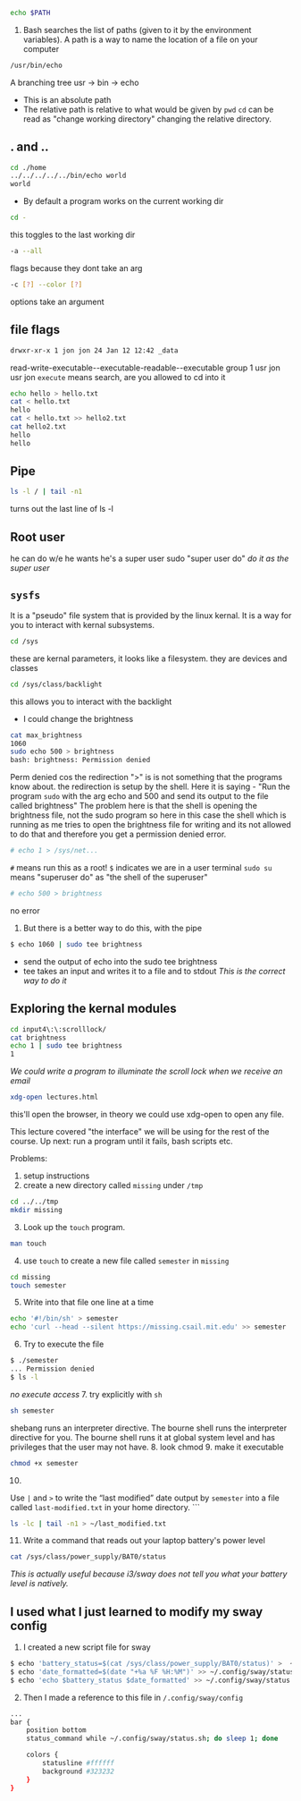 ```bash
echo $PATH
```
1. Bash searches the list of paths (given to it by the environment variables).
A path is a way to name the location of a file on your computer
```bash
/usr/bin/echo 
```
A branching tree usr -> bin -> echo
- This is an absolute path
- The relative path is relative to what would be given by `pwd`
`cd` can be read as "change working directory" changing the relative directory. 
## . and ..
```bash
cd ./home
../../../../../bin/echo world
world 
```
- By default a program works on the current working dir
```bash
cd -
```
this toggles to the last working dir
```bash
-a --all
```
flags because they dont take an arg
```bash
-c [?] --color [?]
```
options take an argument

## file flags
```bash 
drwxr-xr-x 1 jon jon 24 Jan 12 12:42 _data
```
read-write-executable--executable-readable--executable
group 1 
usr jon usr jon
`execute` means search, are you allowed to cd into it
```bash
echo hello > hello.txt
cat < hello.txt
hello
cat < hello.txt >> hello2.txt
cat hello2.txt
hello
hello
```

## Pipe
```bash
ls -l / | tail -n1
```
turns out the last line of ls -l

## Root user
he can do w/e he wants he's a super user
sudo "super user do" _do it as the super user_

## `sysfs`
It is a "pseudo" file system that is provided by the linux kernal. It is a way for you to interact with kernal subsystems.  
```bash 
cd /sys
```
these are kernal parameters, it looks like a filesystem. they are devices and classes
```bash
cd /sys/class/backlight
```
this allows you to interact with the backlight 
- I could change the brightness 
```bash
cat max_brightness
1060
sudo echo 500 > brightness 
bash: brightness: Permission denied
```
Perm denied cos the redirection ">" is is not something that the programs know about. the redirection is setup by the shell. Here it is saying - "Run the program `sudo` with the arg echo and 500 and send its output to the file called brightness"
The problem here is that the shell is opening the brightness file, not the sudo program so here in this case the shell which is running as me tries to open the brightness file for writing and its not allowed to do that and therefore you get a permission denied error. 
```bash
# echo 1 > /sys/net...
```
`#` means run this as a root!
`$` indicates we are in a user terminal
`sudo su` 
means "superuser do" as "the shell of the superuser"
```bash
# echo 500 > brightness 
```
no error 
1. But there is a better way to do this, with the pipe 
```bash 
$ echo 1060 | sudo tee brightness 
```
- send the output of echo into the sudo tee brightness 
- tee takes an input and writes it to a file and to stdout
*This is the correct way to do it*

## Exploring the kernal modules
```bash
cd input4\:\:scrolllock/
cat brightness
echo 1 | sudo tee brightness
1
```
*We could write a program to illuminate the scroll lock when we receive an email*

```bash
xdg-open lectures.html
```
this'll open the browser, in theory we could use xdg-open to open any file. 

This lecture covered "the interface" we will be using for the rest of the course. 
Up next: run a program until it fails, bash scripts etc.

Problems:
1. setup instructions
2. create a new directory called `missing` under `/tmp`
```bash
cd ../../tmp
mkdir missing
```
3. Look up the `touch` program. 
```bash
man touch 
```
4. use `touch` to create a new file called `semester` in `missing`
```bash
cd missing
touch semester
```
5.  Write into that file one line at a time
```bash 
echo '#!/bin/sh' > semester
echo 'curl --head --silent https://missing.csail.mit.edu' >> semester
```
6. Try to execute the file
```bash
$ ./semester
... Permission denied
$ ls -l
```
*no execute access*
7. try explicitly with `sh`
```bash
sh semester
```
shebang runs an interpreter directive. The bourne shell runs the interpreter directive for you. The bourne shell runs it at global system level and has privileges that the user may not have. 
8. look chmod
9. make it executable
```bash
chmod +x semester
```
10. 
Use `|` and `>` to write the “last modified” date output by `semester` into a file called `last-modified.txt` in your home directory. ```
```bash
ls -lc | tail -n1 > ~/last_modified.txt
```
11. Write a command that reads out your laptop battery's power level
```bash 
cat /sys/class/power_supply/BAT0/status
```
*This is actually useful because i3/sway does not tell you what your battery level is natively.*


## I used what I just learned to modify my sway config
1. I created a new script file for sway
```bash
$ echo 'battery_status=$(cat /sys/class/power_supply/BAT0/status)' >  ~/.config/sway/status.sh
$ echo 'date_formatted=$(date "+%a %F %H:%M")' >> ~/.config/sway/status.sh
$ echo 'echo $battery_status $date_formatted' >> ~/.config/sway/status.sh
```
2. Then I made a reference to this file in `/.config/sway/config`
```bash
...
bar {
    position bottom
    status_command while ~/.config/sway/status.sh; do sleep 1; done

    colors {
        statusline #ffffff
        background #323232
    }
}
